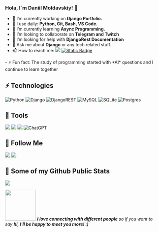 ### Hola, I`m Daniil Moldavskiy! 👋

- 🔭 I’m currently working on **Django Portfolio.**
- 🚀 I use daily: **Python, Git, Bash, VS Code.**
- 🌱 I’m currently learning **Async Programming.**
- 👯 I’m looking to collaborate on **Telegram and Twitch**
- 🤔 I’m looking for help with **DjangoRest Documentation**
- 💬 Ask me about **Django** or any tech related stuff.
- 📫 How to reach me: [<img src="https://img.shields.io/badge/-@Sad_Manners-0088CC?style=flat&logo=Telegram&logoColor=white">](https://t.me/Sad_Manners) <a href="mailto:py@moldavskiy.ru">
  <img alt="Static Badge" src="https://img.shields.io/badge/py%40moldavskiy.ru-ffff52">
</a>
- ⚡ Fun fact: The study of programming started with *AI* questions and I continue to learn together

## ⚡ Technologies
![Python](https://img.shields.io/badge/py-3670A0?style=for-the-badge&logo=python&logoColor=ffdd54) ![Django](https://img.shields.io/badge/django-%23092E20.svg?style=for-the-badge&logo=django&logoColor=white) ![DjangoREST](https://img.shields.io/badge/DJANGO-REST-ff1709?style=for-the-badge&logo=django&logoColor=white&color=ff1709&labelColor=gray) ![MySQL](https://img.shields.io/badge/mysql-000000.svg?style=for-the-badge&logo=mysql&logoColor=white) 
 	![SQLite](https://img.shields.io/badge/sqlite-%2307405e.svg?style=for-the-badge&logo=sqlite&logoColor=white) ![Postgres](https://img.shields.io/badge/postgres-%23316192.svg?style=for-the-badge&logo=postgresql&logoColor=white)
## :wrench: Tools
<img src="https://camo.githubusercontent.com/ee789fdcb588501cae8eade82ac9ed8bbd78069afb20ada7927c4764432fc40f/68747470733a2f2f696d672e736869656c64732e696f2f62616467652f2d4769742d626c61636b3f7374796c653d666c61742d737175617265266c6f676f3d676974"> <img src="https://camo.githubusercontent.com/ef6cf50bf9b90b26f298f3619057eb8b436363088459478449a6335fa8fe2184/68747470733a2f2f696d672e736869656c64732e696f2f62616467652f2d4769744875622d3138313731373f7374796c653d666c61742d737175617265266c6f676f3d676974687562"> [<img src="https://github.com/NoBadVibes79/NoBadVibes79/assets/130629231/6b5add86-5926-4c3a-954a-2e4eff658f7b">](https://code.visualstudio.com/) ![ChatGPT](https://img.shields.io/badge/chatGPT-74aa9c?style=for-the-badge&logo=openai&logoColor=white)

## :gift_heart: Follow Me
[<img src="https://img.shields.io/badge/-GitHub-181717?style=flat-square&logo=github&logoColor=white">](https://github.com/NoBadVibes79) [<img src="https://img.shields.io/badge/-Superpon4ik-8e00ff?style=flat&logo=Twitch&logoColor=white">](https://www.twitch.tv/superpon4ik)

## 🔭 Some of my Github Public Stats
<img src="https://github-readme-stats.vercel.app/api?username=NoBadVibes79&&show_icons=true&title_color=ffb8c6&icon_color=bb2acf&text_color=00cfff&bg_color=151515">



<img src="https://media.giphy.com/media/v1.Y2lkPTc5MGI3NjExNXVkeXk2d2ZhZ3djdm5ybm9ya2gwNnA2OXJkMHE4OGlxNjBpdXFsbyZlcD12MV9pbnRlcm5hbF9naWZfYnlfaWQmY3Q9Zw/2ewlKbYV2NmiZRZbh3/giphy.gif" width="100"/>  ***I love connecting with different people** so if you want to say **hi, I'll be happy to meet you more! :)***

<img src="https://komarev.com/ghpvc/?username=NoBadVibes79&style=flat-square&color=blue" alt=""/>
